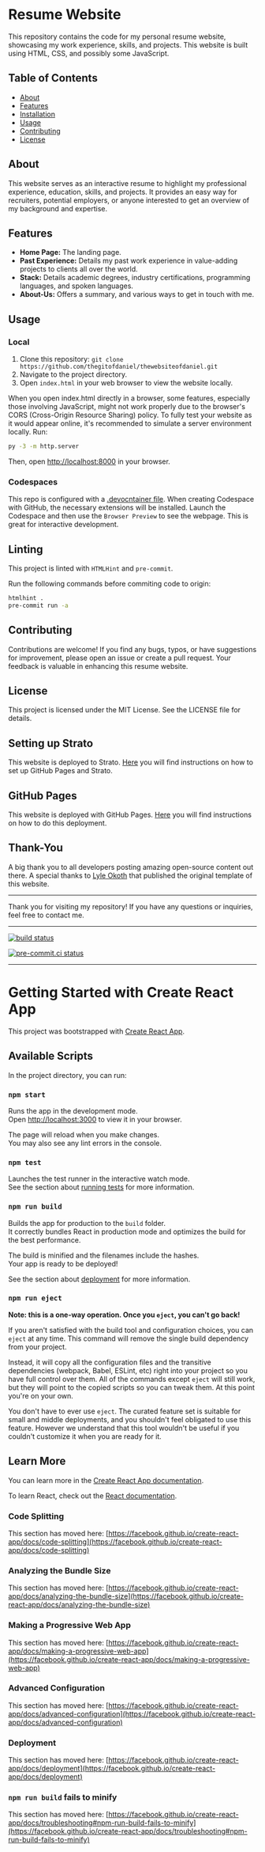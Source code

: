 # Resume Website

This repository contains the code for my personal resume website, showcasing my work experience, skills, and projects. This website is built using HTML, CSS, and possibly some JavaScript.

## Table of Contents

-   [About](#about)
-   [Features](#features)
-   [Installation](#installation)
-   [Usage](#usage)
-   [Contributing](#contributing)
-   [License](#license)

## About

This website serves as an interactive resume to highlight my professional experience, education, skills, and projects. It provides an easy way for recruiters, potential employers, or anyone interested to get an overview of my background and expertise.

## Features

-   **Home Page:** The landing page.
-   **Past Experience:** Details my past work experience in value-adding projects to clients all over the world.
-   **Stack:** Details academic degrees, industry certifications, programming languages, and spoken languages.
-   **About-Us:** Offers a summary, and various ways to get in touch with me.

## Usage

### Local

1. Clone this repository: `git clone https://github.com/thegitofdaniel/thewebsiteofdaniel.git`
2. Navigate to the project directory.
3. Open `index.html` in your web browser to view the website locally.

When you open index.html directly in a browser, some features, especially those involving JavaScript, might not work properly due to the browser's CORS (Cross-Origin Resource Sharing) policy. To fully test your website as it would appear online, it's recommended to simulate a server environment locally. Run:

```bash
py -3 -m http.server
```

Then, open [http://localhost:8000](http://localhost:8000) in your browser.

### Codespaces

This repo is configured with a [.devocntainer file](.devcontainer/devcontainer.json). When creating Codespace with GitHub, the necessary extensions will be installed. Launch the Codespace and then use the `Browser Preview` to see the webpage. This is great for interactive development.

## Linting

This project is linted with `HTMLHint` and `pre-commit`.

Run the following commands before commiting code to origin:

```bash
htmlhint .
pre-commit run -a
```

## Contributing

Contributions are welcome! If you find any bugs, typos, or have suggestions for improvement, please open an issue or create a pull request. Your feedback is valuable in enhancing this resume website.

## License

This project is licensed under the MIT License. See the LICENSE file for details.

## Setting up Strato

This website is deployed to Strato. [Here](https://www.schminkel.de/articles/2022-04-04_github-pages-with-strato) you will find instructions on how to set up GitHub Pages and Strato.

## GitHub Pages

This website is deployed with GitHub Pages. [Here](https://blog.logrocket.com/deploying-react-apps-github-pages/) you will find instructions on how to do this deployment.

## Thank-You

A big thank you to all developers posting amazing open-source content out there. A special thanks to [Lyle Okoth](https://github.com/twyle) that published the original template of this website.

---

Thank you for visiting my repository! If you have any questions or inquiries, feel free to contact me.

---

[![build status](https://github.com/pre-commit/pre-commit/actions/workflows/main.yml/badge.svg)](https://github.com/pre-commit/pre-commit/actions/workflows/main.yml)

[![pre-commit.ci status](https://results.pre-commit.ci/badge/github/pre-commit/pre-commit/main.svg)](https://results.pre-commit.ci/latest/github/pre-commit/pre-commit/main)

---

# Getting Started with Create React App

This project was bootstrapped with [Create React App](https://github.com/facebook/create-react-app).

## Available Scripts

In the project directory, you can run:

### `npm start`

Runs the app in the development mode.\
Open [http://localhost:3000](http://localhost:3000) to view it in your browser.

The page will reload when you make changes.\
You may also see any lint errors in the console.

### `npm test`

Launches the test runner in the interactive watch mode.\
See the section about [running tests](https://facebook.github.io/create-react-app/docs/running-tests) for more information.

### `npm run build`

Builds the app for production to the `build` folder.\
It correctly bundles React in production mode and optimizes the build for the best performance.

The build is minified and the filenames include the hashes.\
Your app is ready to be deployed!

See the section about [deployment](https://facebook.github.io/create-react-app/docs/deployment) for more information.

### `npm run eject`

**Note: this is a one-way operation. Once you `eject`, you can't go back!**

If you aren't satisfied with the build tool and configuration choices, you can `eject` at any time. This command will remove the single build dependency from your project.

Instead, it will copy all the configuration files and the transitive dependencies (webpack, Babel, ESLint, etc) right into your project so you have full control over them. All of the commands except `eject` will still work, but they will point to the copied scripts so you can tweak them. At this point you're on your own.

You don't have to ever use `eject`. The curated feature set is suitable for small and middle deployments, and you shouldn't feel obligated to use this feature. However we understand that this tool wouldn't be useful if you couldn't customize it when you are ready for it.

## Learn More

You can learn more in the [Create React App documentation](https://facebook.github.io/create-react-app/docs/getting-started).

To learn React, check out the [React documentation](https://reactjs.org/).

### Code Splitting

This section has moved here: [https://facebook.github.io/create-react-app/docs/code-splitting](https://facebook.github.io/create-react-app/docs/code-splitting)

### Analyzing the Bundle Size

This section has moved here: [https://facebook.github.io/create-react-app/docs/analyzing-the-bundle-size](https://facebook.github.io/create-react-app/docs/analyzing-the-bundle-size)

### Making a Progressive Web App

This section has moved here: [https://facebook.github.io/create-react-app/docs/making-a-progressive-web-app](https://facebook.github.io/create-react-app/docs/making-a-progressive-web-app)

### Advanced Configuration

This section has moved here: [https://facebook.github.io/create-react-app/docs/advanced-configuration](https://facebook.github.io/create-react-app/docs/advanced-configuration)

### Deployment

This section has moved here: [https://facebook.github.io/create-react-app/docs/deployment](https://facebook.github.io/create-react-app/docs/deployment)

### `npm run build` fails to minify

This section has moved here: [https://facebook.github.io/create-react-app/docs/troubleshooting#npm-run-build-fails-to-minify](https://facebook.github.io/create-react-app/docs/troubleshooting#npm-run-build-fails-to-minify)
